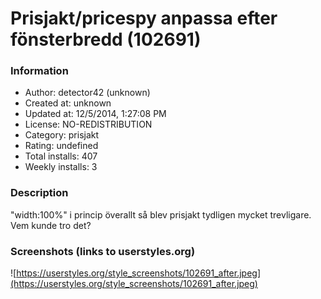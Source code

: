 # Prisjakt/pricespy anpassa efter fönsterbredd (102691)

### Information
- Author: detector42 (unknown)
- Created at: unknown
- Updated at: 12/5/2014, 1:27:08 PM
- License: NO-REDISTRIBUTION
- Category: prisjakt
- Rating: undefined
- Total installs: 407
- Weekly installs: 3


### Description
"width:100%" i princip överallt så blev prisjakt tydligen mycket trevligare. Vem kunde tro det?


### Screenshots (links to userstyles.org)
![https://userstyles.org/style_screenshots/102691_after.jpeg](https://userstyles.org/style_screenshots/102691_after.jpeg)


